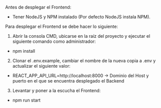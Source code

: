 Antes de desplegar el Frontend:

* Tener NodeJS y NPM instalado (Por defecto NodeJS instala NPM).

Para desplegar el Frontend se debe hacer lo siguiente:

1. Abrir la consola CMD, ubicarse en la raíz del proyecto y ejecutar el siguiente comando como administrador:

- npm install

2. Clonar el .env.example, cambiar el nombre de la nueva copia a .env y actualizar el siguiente valor:

- REACT_APP_API_URL=http://localhost:8000 -> Dominio del Host y puerto en el que se encuentra desplegado el Backend

3. Levantar y poner a la escucha el Frontend:

- npm run start
